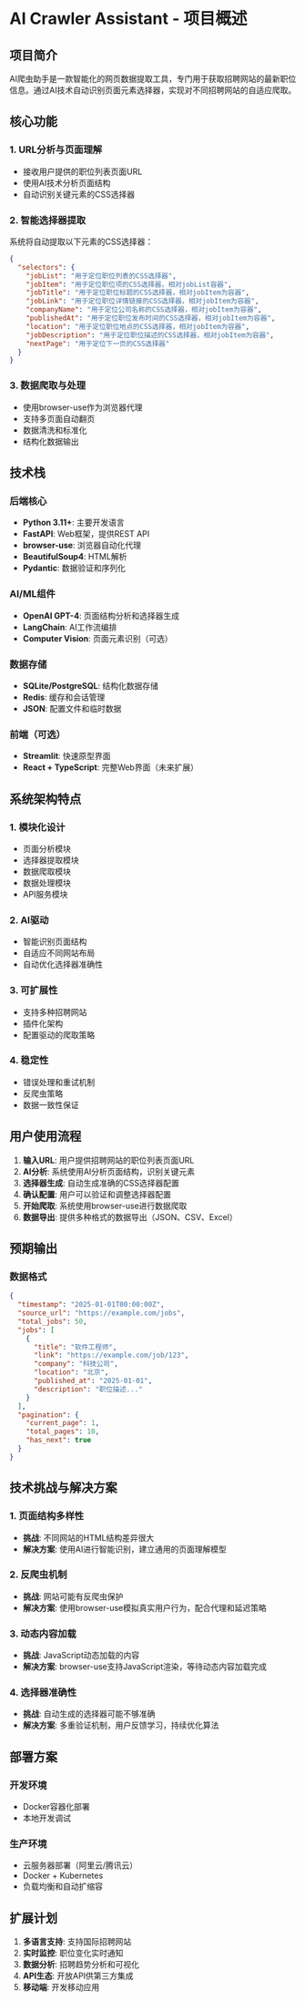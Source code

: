 # AI Crawler Assistant - 项目概述

## 项目简介
AI爬虫助手是一款智能化的网页数据提取工具，专门用于获取招聘网站的最新职位信息。通过AI技术自动识别页面元素选择器，实现对不同招聘网站的自适应爬取。

## 核心功能

### 1. URL分析与页面理解
- 接收用户提供的职位列表页面URL
- 使用AI技术分析页面结构
- 自动识别关键元素的CSS选择器

### 2. 智能选择器提取
系统将自动提取以下元素的CSS选择器：
```json
{
  "selectors": {
    "jobList": "用于定位职位列表的CSS选择器",
    "jobItem": "用于定位职位项的CSS选择器，相对jobList容器",
    "jobTitle": "用于定位职位标题的CSS选择器，相对jobItem为容器",
    "jobLink": "用于定位职位详情链接的CSS选择器，相对jobItem为容器",
    "companyName": "用于定位公司名称的CSS选择器，相对jobItem为容器",
    "publishedAt": "用于定位职位发布时间的CSS选择器，相对jobItem为容器",
    "location": "用于定位职位地点的CSS选择器，相对jobItem为容器",
    "jobDescription": "用于定位职位描述的CSS选择器，相对jobItem为容器",
    "nextPage": "用于定位下一页的CSS选择器"
  }
}
```

### 3. 数据爬取与处理
- 使用browser-use作为浏览器代理
- 支持多页面自动翻页
- 数据清洗和标准化
- 结构化数据输出

## 技术栈

### 后端核心
- **Python 3.11+**: 主要开发语言
- **FastAPI**: Web框架，提供REST API
- **browser-use**: 浏览器自动化代理
- **BeautifulSoup4**: HTML解析
- **Pydantic**: 数据验证和序列化

### AI/ML组件
- **OpenAI GPT-4**: 页面结构分析和选择器生成
- **LangChain**: AI工作流编排
- **Computer Vision**: 页面元素识别（可选）

### 数据存储
- **SQLite/PostgreSQL**: 结构化数据存储
- **Redis**: 缓存和会话管理
- **JSON**: 配置文件和临时数据

### 前端（可选）
- **Streamlit**: 快速原型界面
- **React + TypeScript**: 完整Web界面（未来扩展）

## 系统架构特点

### 1. 模块化设计
- 页面分析模块
- 选择器提取模块
- 数据爬取模块
- 数据处理模块
- API服务模块

### 2. AI驱动
- 智能识别页面结构
- 自适应不同网站布局
- 自动优化选择器准确性

### 3. 可扩展性
- 支持多种招聘网站
- 插件化架构
- 配置驱动的爬取策略

### 4. 稳定性
- 错误处理和重试机制
- 反爬虫策略
- 数据一致性保证

## 用户使用流程

1. **输入URL**: 用户提供招聘网站的职位列表页面URL
2. **AI分析**: 系统使用AI分析页面结构，识别关键元素
3. **选择器生成**: 自动生成准确的CSS选择器配置
4. **确认配置**: 用户可以验证和调整选择器配置
5. **开始爬取**: 系统使用browser-use进行数据爬取
6. **数据导出**: 提供多种格式的数据导出（JSON、CSV、Excel）

## 预期输出

### 数据格式
```json
{
  "timestamp": "2025-01-01T00:00:00Z",
  "source_url": "https://example.com/jobs",
  "total_jobs": 50,
  "jobs": [
    {
      "title": "软件工程师",
      "link": "https://example.com/job/123",
      "company": "科技公司",
      "location": "北京",
      "published_at": "2025-01-01",
      "description": "职位描述..."
    }
  ],
  "pagination": {
    "current_page": 1,
    "total_pages": 10,
    "has_next": true
  }
}
```

## 技术挑战与解决方案

### 1. 页面结构多样性
- **挑战**: 不同网站的HTML结构差异很大
- **解决方案**: 使用AI进行智能识别，建立通用的页面理解模型

### 2. 反爬虫机制
- **挑战**: 网站可能有反爬虫保护
- **解决方案**: 使用browser-use模拟真实用户行为，配合代理和延迟策略

### 3. 动态内容加载
- **挑战**: JavaScript动态加载的内容
- **解决方案**: browser-use支持JavaScript渲染，等待动态内容加载完成

### 4. 选择器准确性
- **挑战**: 自动生成的选择器可能不够准确
- **解决方案**: 多重验证机制，用户反馈学习，持续优化算法

## 部署方案

### 开发环境
- Docker容器化部署
- 本地开发调试

### 生产环境
- 云服务器部署（阿里云/腾讯云）
- Docker + Kubernetes
- 负载均衡和自动扩缩容

## 扩展计划

1. **多语言支持**: 支持国际招聘网站
2. **实时监控**: 职位变化实时通知
3. **数据分析**: 招聘趋势分析和可视化
4. **API生态**: 开放API供第三方集成
5. **移动端**: 开发移动应用
